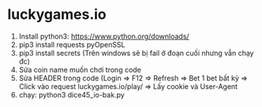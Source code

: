 # luckygames.io

1. Install python3: https://www.python.org/downloads/ 
2. pip3 install requests pyOpenSSL
3. pip3 install secrets (Trên windows sẽ bị fail ở đoạn cuối nhưng vẫn chạy đc)
4. Sửa coin name muốn chơi trong code
5. Sửa HEADER trong code (Login => F12 => Refresh => Bet 1 bet bất kỳ => Click vào request luckygames.io/play/ => Lấy cookie và User-Agent
6. chạy: python3 dice45_io-bak.py
